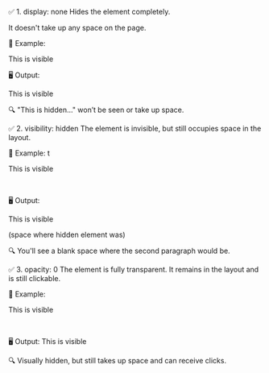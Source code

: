   <!-- Question 1: How can we hide elements in css -->

  ✅ 1. display: none
Hides the element completely.

It doesn't take up any space on the page.

🧾 Example:

<style>
  .hide {
    display: none;
  }
</style>

<p>This is visible</p>
<p class="hide">This is hidden with display: none</p>
🖥 Output:

This is visible

🔍 "This is hidden..." won’t be seen or take up space.

✅ 2. visibility: hidden
The element is invisible, but still occupies space in the layout.

🧾 Example:
t
<style>
  .invisible {
    visibility: hidden;
  }
</style>

<p>This is visible</p>
<p class="invisible">This is hidden with visibility: hidden</p>
🖥 Output:

This is visible

(space where hidden element was)

🔍 You'll see a blank space where the second paragraph would be.

✅ 3. opacity: 0
The element is fully transparent.
It remains in the layout and is still clickable.

🧾 Example:

<style>
  .transparent {
    opacity: 0;
  }
</style>

<p>This is visible</p>
<p class="transparent">This is hidden with opacity: 0</p>
🖥 Output:
This is visible

🔍 Visually hidden, but still takes up space and can receive clicks.

<!-- ------------------------------------------------------------------------------------------------------------------- -->


